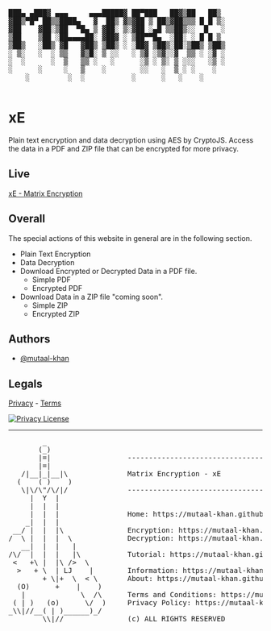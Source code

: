 <pre>      
███▄ ▄███▓ ▄▄▄     ▄▄▄█████▓ ██▀███   ██▓▒██   ██▒
▓██▒▀█▀ ██▒▒████▄   ▓  ██▒ ▓▒▓██ ▒ ██▒▓██▒▒▒ █ █ ▒░
▓██    ▓██░▒██  ▀█▄ ▒ ▓██░ ▒░▓██ ░▄█ ▒▒██▒░░  █   ░
▒██    ▒██ ░██▄▄▄▄██░ ▓██▓ ░ ▒██▀▀█▄  ░██░ ░ █ █ ▒ 
▒██▒   ░██▒ ▓█   ▓██▒ ▒██▒ ░ ░██▓ ▒██▒░██░▒██▒ ▒██▒
░ ▒░   ░  ░ ▒▒   ▓▒█░ ▒ ░░   ░ ▒▓ ░▒▓░░▓  ▒▒ ░ ░▓ ░
░  ░      ░  ▒   ▒▒ ░   ░      ░▒ ░ ▒░ ▒ ░░░   ░▒ ░
░      ░     ░   ▒    ░        ░░   ░  ▒ ░ ░    ░  
    ░         ░  ░           ░      ░   ░    ░  
  </pre>
# xE

Plain text encryption and data decryption using AES by CryptoJS. Access the data in a PDF and ZIP file that can be encrypted for more privacy.



## Live

[xE - Matrix Encryption](https://www.mutaal-khan.github.io/xE)


## Overall
The special actions of this website in general are in the following section.
- Plain Text Encryption
- Data Decryption
- Download Encrypted or Decrypted Data in a PDF file.
    - Simple PDF
    - Encrypted PDF
- Download Data in a ZIP file "coming soon".
    - Simple ZIP
    - Encrypted ZIP
    
## Authors

- [@mutaal-khan](https://www.github.com/mutaal-khan)



## Legals

[Privacy](https://www.mutaal-khan.github.io/xE/legals/index.html) - [Terms](https://www.mutaal-khan.github.io/xE/legals/index.html) 

[![Privacy License](https://img.shields.io/badge/License-MIT-green.svg)](https://choosealicense.com/licenses/mit/)

-----
<pre>
        _
       (_)                              
       |=|                  ----------------------------------------------------------------
       |=|                         
   /|__|_|__|\              Matrix Encryption - xE
  (    ( )    )                    
   \|\/\"/\/|/              ----------------------------------------------------------------
     |  Y  |                       
     |  |  |                       
     |  |  |                Home: https://mutaal-khan.github.io/xE/     
    _|  |  |                       
 __/ |  |  |\               Encryption: https://mutaal-khan.github.io/xE/pages/cipher.html
/  \ |  |  |  \             Decryption: https://mutaal-khan.github.io/xE/pages/decipher.html
   __|  |  |   |                   
/\/  |  |  |   |\           Tutorial: https://mutaal-khan.github.io/xE/pages/tutorial.html
 <   +\ |  |\ />  \                   
  >   + \  | LJ    |        Information: https://mutaal-khan.github.io/xE/pages/Information.html
        + \|+  \  < \       About: https://mutaal-khan.github.io/xE/pages/about.html
  (O)      +    |    )             
   |             \  /\      Terms and Conditions: https://mutaal-khan.github.io/xE/pages/legals.html
 ( | )   (o)      \/  )     Privacy Policy: https://mutaal-khan.github.io/xE/pages/legals.html
_\\|//__( | )______)_/      
        \\|//               (c) ALL RIGHTS RESERVED
</pre>
